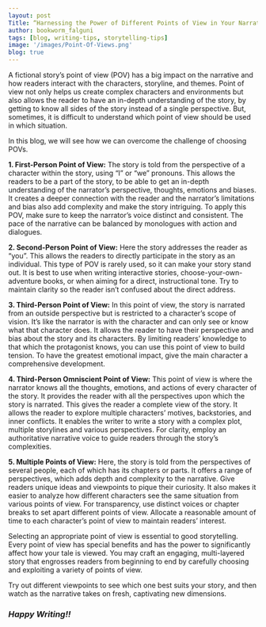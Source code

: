 ```yaml
---
layout: post
Title: “Harnessing the Power of Different Points of View in Your Narrative”
author: bookworm_falguni
tags: [blog, writing-tips, storytelling-tips]
image: '/images/Point-Of-Views.png'
blog: true
---
```

A fictional story’s point of view (POV) has a big impact on the narrative and how readers interact with the characters, storyline, and themes. Point of view not only helps us create complex characters and environments but also allows the reader to have an in-depth understanding of the story, by getting to know all sides of the story instead of a single perspective. But, sometimes, it is difficult to understand which point of view should be used in which situation. 

In this blog, we will see how we can overcome the challenge of choosing POVs.

**1. First-Person Point of View:**
The story is told from the perspective of a character within the story, using “I” or “we” pronouns. This allows the readers to be a part of the story, to be able to get an in-depth understanding of the narrator’s perspective, thoughts, emotions and biases. It creates a deeper connection with the reader and the narrator’s limitations and bias also add complexity and make the story intriguing. To apply this POV, make sure to keep the narrator’s voice distinct and consistent. The pace of the narrative can be balanced by monologues with action and dialogues.

**2. Second-Person Point of View:**
Here the story addresses the reader as “you”. This allows the readers to directly participate in the story as an individual. This type of POV is rarely used, so it can make your story stand out. It is best to use when writing interactive stories, choose-your-own-adventure books, or when aiming for a direct, instructional tone. Try to maintain clarity so the reader isn’t confused about the direct address.

**3. Third-Person Point of View:**
In this point of view, the story is narrated from an outside perspective but is restricted to a character’s scope of vision. It’s like the narrator is with the character and can only see or know what that character does. It allows the reader to have their perspective and bias about the story and its characters. By limiting readers’ knowledge to that which the protagonist knows, you can use this point of view to build tension. To have the greatest emotional impact, give the main character a comprehensive development. 

**4. Third-Person Omniscient Point of View:**
This point of view is where the narrator knows all the thoughts, emotions, and actions of every character of the story. It provides the reader with all the perspectives upon which the story is narrated. This gives the reader a complete view of the story. It allows the reader to explore multiple characters’ motives, backstories, and inner conflicts. It enables the writer to write a story with a complex plot, multiple storylines and various perspectives. For clarity, employ an authoritative narrative voice to guide readers through the story’s complexities.


**5. Multiple Points of View:**
Here, the story is told from the perspectives of several people, each of which has its chapters or parts. It offers a range of perspectives, which adds depth and complexity to the narrative. Give readers unique ideas and viewpoints to pique their curiosity. It also makes it easier to analyze how different characters see the same situation from various points of view. For transparency, use distinct voices or chapter breaks to set apart different points of view. Allocate a reasonable amount of time to each character’s point of view to maintain readers’ interest.

Selecting an appropriate point of view is essential to good storytelling. Every point of view has special benefits and has the power to significantly affect how your tale is viewed. You may craft an engaging, multi-layered story that engrosses readers from beginning to end by carefully choosing and exploiting a variety of points of view. 

Try out different viewpoints to see which one best suits your story, and then watch as the narrative takes on fresh, captivating new dimensions.
### ***Happy Writing!!***



